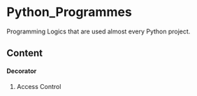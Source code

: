 # Python_Programmes
Programming Logics that are used almost every Python project.

## Content

#### Decorator
  1. Access Control
